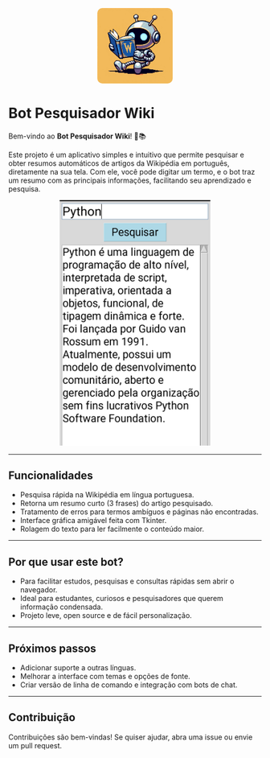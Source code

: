 <p align="center">
  <img src="https://github.com/ArturMaia/bot-pesquisador-wiki/blob/main/Imagens/icone.jpeg" alt=" bot" width="150" style="border-radius: 10px;">
</p>

# Bot Pesquisador Wiki

Bem-vindo ao **Bot Pesquisador Wiki**! 🤖📚

Este projeto é um aplicativo simples e intuitivo que permite pesquisar e obter resumos automáticos de artigos da Wikipédia em português, diretamente na sua tela. Com ele, você pode digitar um termo, e o bot traz um resumo com as principais informações, facilitando seu aprendizado e pesquisa.

<p align="center">
  <img src="https://github.com/ArturMaia/bot-pesquisador-wiki/blob/main/Imagens/TelaPesquisa.png?raw=true" alt="Tela principal" width="300">
</p>

---

## Funcionalidades

- Pesquisa rápida na Wikipédia em língua portuguesa.
- Retorna um resumo curto (3 frases) do artigo pesquisado.
- Tratamento de erros para termos ambíguos e páginas não encontradas.
- Interface gráfica amigável feita com Tkinter.
- Rolagem do texto para ler facilmente o conteúdo maior.

---

## Por que usar este bot?

- Para facilitar estudos, pesquisas e consultas rápidas sem abrir o navegador.
- Ideal para estudantes, curiosos e pesquisadores que querem informação condensada.
- Projeto leve, open source e de fácil personalização.

---

## Próximos passos

- Adicionar suporte a outras línguas.
- Melhorar a interface com temas e opções de fonte.
- Criar versão de linha de comando e integração com bots de chat.

---

## Contribuição

Contribuições são bem-vindas! Se quiser ajudar, abra uma issue ou envie um pull request.
